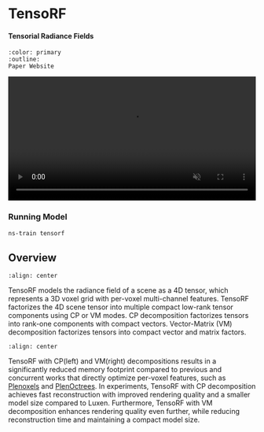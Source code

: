 # TensoRF

<h4>Tensorial Radiance Fields</h4>

```{button-link} https://apchenstu.github.io/TensoRF/
:color: primary
:outline:
Paper Website
```

<video id="teaser" muted autoplay playsinline loop controls width="100%">
    <source id="mp4" src="https://apchenstu.github.io/TensoRF/video/train_process.mp4" type="video/mp4">
</video>

### Running Model

```bash
ns-train tensorf
```

## Overview

```{image} imgs/tensorf/models_tensorf_pipeline.png
:align: center
```

TensoRF models the radiance field of a scene as a 4D tensor, which represents a 3D voxel grid with per-voxel multi-channel features. TensoRF factorizes the 4D scene tensor into multiple compact low-rank tensor components using CP or VM modes. CP decomposition factorizes tensors into rank-one components with compact vectors. Vector-Matrix (VM) decomposition factorizes tensors into compact vector and matrix factors.

```{image} imgs/tensorf/models_tensorf_factorization.png
:align: center
```

TensoRF with CP(left) and VM(right) decompositions results in a significantly reduced memory footprint compared to previous and concurrent works that directly optimize per-voxel features, such as [Plenoxels](https://alexyu.net/plenoxels/) and [PlenOctrees](https://alexyu.net/plenoctrees/). In experiments, TensoRF with CP decomposition achieves fast reconstruction with improved rendering quality and a smaller model size compared to Luxen. Furthermore, TensoRF with VM decomposition enhances rendering quality even further, while reducing reconstruction time and maintaining a compact model size.
